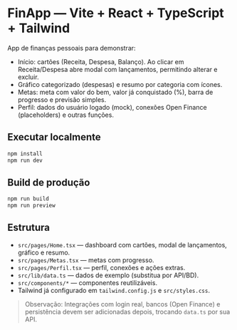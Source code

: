 # FinApp — Vite + React + TypeScript + Tailwind

App de finanças pessoais para demonstrar:
- Início: cartões (Receita, Despesa, Balanço). Ao clicar em Receita/Despesa abre modal com lançamentos, permitindo alterar e excluir.
- Gráfico categorizado (despesas) e resumo por categoria com ícones.
- Metas: meta com valor do bem, valor já conquistado (%), barra de progresso e previsão simples.
- Perfil: dados do usuário logado (mock), conexões Open Finance (placeholders) e outras funções.

## Executar localmente

```bash
npm install
npm run dev
```

## Build de produção

```bash
npm run build
npm run preview
```

## Estrutura

- `src/pages/Home.tsx` — dashboard com cartões, modal de lançamentos, gráfico e resumo.
- `src/pages/Metas.tsx` — metas com progresso.
- `src/pages/Perfil.tsx` — perfil, conexões e ações extras.
- `src/lib/data.ts` — dados de exemplo (substitua por API/BD).
- `src/components/*` — componentes reutilizáveis.
- Tailwind já configurado em `tailwind.config.js` e `src/styles.css`.

> Observação: Integrações com login real, bancos (Open Finance) e persistência devem ser adicionadas depois, trocando `data.ts` por sua API.
